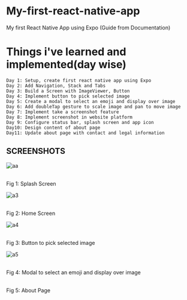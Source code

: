 # My-first-react-native-app

My first React Native App using Expo (Guide from Documentation)

# Things i've learned and implemented(day wise)

    Day 1: Setup, create first react native app using Expo
    Day 2: Add Navigation, Stack and Tabs
    Day 3: Build a Screen with ImageViewer, Button
    Day 4: Implement button to pick selected image
    Day 5: Create a modal to select an emoji and display over image
    Day 6: Add doubleTap gesture to scale image and pan to move image
    Day 7: Implement take a screenshot feature
    Day 8: Implement screenshot in website platform
    Day 9: Configure status bar, splash screen and app icon
    Day10: Design content of about page
    Day11: Update about page with contact and legal information

<h2>SCREENSHOTS</h2>

![aa](https://github.com/user-attachments/assets/14a695ac-2e83-4ec2-9010-69738446c8f2)

</br>Fig 1: Splash Screen</br>

![a3](https://github.com/user-attachments/assets/f6f135e7-bec6-460d-8b00-f3bae00929b4)

</br>Fig 2: Home Screen</br>

![a4](https://github.com/user-attachments/assets/a1e165ef-08e3-4752-80c6-743f7905619c)

</br>Fig 3: Button to pick selected image</br>

![a5](https://github.com/user-attachments/assets/9032c058-b281-4fa6-bdb5-3d76dd36d49b)

</br>Fig 4: Modal to select an emoji and display over image</br>

</br>Fig 5: About Page</br>
